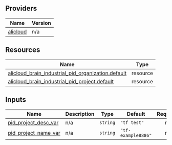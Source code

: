 <!-- BEGIN_TF_DOCS -->
## Providers

| Name | Version |
|------|---------|
| <a name="provider_alicloud"></a> [alicloud](#provider\_alicloud) | n/a |

## Resources

| Name | Type |
|------|------|
| [alicloud_brain_industrial_pid_organization.default](https://registry.terraform.io/providers/hashicorp/alicloud/latest/docs/resources/brain_industrial_pid_organization) | resource |
| [alicloud_brain_industrial_pid_project.default](https://registry.terraform.io/providers/hashicorp/alicloud/latest/docs/resources/brain_industrial_pid_project) | resource |

## Inputs

| Name | Description | Type | Default | Required |
|------|-------------|------|---------|:--------:|
| <a name="input_pid_project_desc_var"></a> [pid\_project\_desc\_var](#input\_pid\_project\_desc\_var) | n/a | `string` | `"tf test"` | no |
| <a name="input_pid_project_name_var"></a> [pid\_project\_name\_var](#input\_pid\_project\_name\_var) | n/a | `string` | `"tf-example8886"` | no |
<!-- END_TF_DOCS -->    